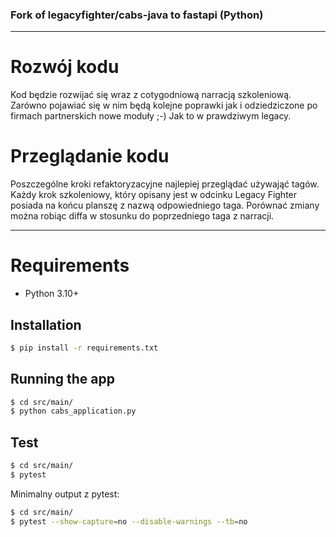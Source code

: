 ### Fork of legacyfighter/cabs-java to fastapi (Python)

____

# Rozwój kodu

Kod będzie rozwijać się wraz z cotygodniową narracją szkoleniową. Zarówno pojawiać się w nim będą kolejne poprawki jak i odziedziczone po firmach partnerskich nowe moduły ;-) Jak to w prawdziwym legacy.

# Przeglądanie kodu

Poszczególne kroki refaktoryzacyjne najlepiej przeglądać używająć tagów. Każdy krok szkoleniowy, który opisany jest w odcinku Legacy Fighter posiada na końcu planszę z nazwą odpowiedniego taga. Porównać zmiany można robiąc diffa w stosunku do poprzedniego taga z narracji.


_____________

# Requirements

- Python 3.10+

## Installation

```bash
$ pip install -r requirements.txt
```

## Running the app

```bash
$ cd src/main/
$ python cabs_application.py
```

## Test

```bash
$ cd src/main/
$ pytest
```

Minimalny output z pytest:

```bash
$ cd src/main/
$ pytest --show-capture=no --disable-warnings --tb=no
```